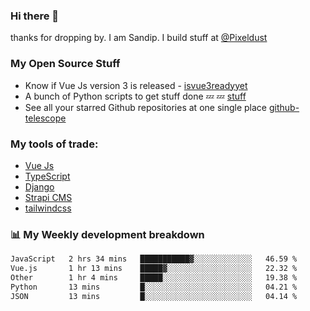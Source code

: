 ### Hi there 👋

thanks for dropping by.
I am Sandip. I build stuff at [@Pixeldust](github.com/pixeldust-in/)

###  **My Open Source Stuff**

 - Know if Vue Js version 3 is released -  [isvue3readyyet](https://github.com/sandiprb/isvue3readyyet)
 - A bunch of Python scripts to get stuff done 💤 💤 [stuff](https://github.com/sandiprb/stuff)
 - See all your starred Github repositories at one single place [github-telescope](https://github.com/sandiprb/github-telescope)



###  **My tools of trade:**
 - [Vue Js](https://github.com/vuejs/vue/)
 - [TypeScript](https://github.com/microsoft/TypeScript)
 - [Django](github.com/django/django)
 - [Strapi CMS](github.com/strapi/strapi)
 - [tailwindcss](https://github.com/tailwindlabs/tailwindcss)


###  📊 **My Weekly development breakdown**
<!--START_SECTION:waka-->

```txt
JavaScript   2 hrs 34 mins   ███████████▓░░░░░░░░░░░░░   46.59 %
Vue.js       1 hr 13 mins    █████▓░░░░░░░░░░░░░░░░░░░   22.32 %
Other        1 hr 4 mins     █████░░░░░░░░░░░░░░░░░░░░   19.38 %
Python       13 mins         █░░░░░░░░░░░░░░░░░░░░░░░░   04.21 %
JSON         13 mins         █░░░░░░░░░░░░░░░░░░░░░░░░   04.14 %
```

<!--END_SECTION:waka-->
